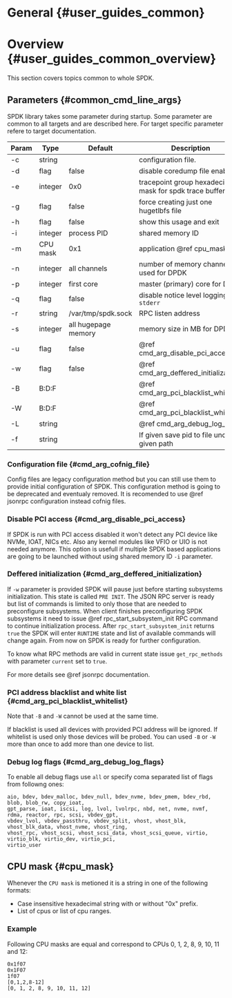 # General {#user_guides_common}

# Overview {#user_guides_common_overview}

This section covers topics common to whole SPDK.

## Parameters {#common_cmd_line_args}

SPDK library takes some parameter during startup. Some parameter are common to all targets and are described here.
For target specific parameter refere to target documentation.

Param    | Type     | Default             | Description
-------- | -------- | ------------------- | -----------
-c       | string   |                     | configuration file.
-d       | flag     | false               | disable coredump file enabling
-e       | integer  | 0x0                 | tracepoint group hexadecimal mask for spdk trace buffers
-g       | flag     | false               | force creating just one hugetlbfs file
-h       | flag     | false               | show this usage and exit
-i       | integer  | process PID         | shared memory ID
-m       | CPU mask | 0x1                 | application @ref cpu_mask
-n       | integer  | all channels        | number of memory channels used for DPDK
-p       | integer  | first core          | master (primary) core for DPDK
-q       | flag     | false               | disable notice level logging to `stderr`
-r       | string   | /var/tmp/spdk.sock  | RPC listen address
-s       | integer  | all hugepage memory | memory size in MB for DPDK
-u       | flag     | false               | @ref cmd_arg_disable_pci_access.
-w       | flag     | false               | @ref cmd_arg_deffered_initialization
-B       | B:D:F    |                     | @ref cmd_arg_pci_blacklist_whitelist.
-W       | B:D:F    |                     | @ref cmd_arg_pci_blacklist_whitelist.
-L       | string   |                     | @ref cmd_arg_debug_log_flags
-f       | string   |                     | If given save pid to file under given path

### Configuration file {#cmd_arg_cofnig_file}

Config files are legacy configuration method but you can still use them to provide initial configuration of SPDK.
This configuration method is going to be deprecated and eventualy removed. It is recomended to use @ref jsonrpc configuration
instead cofnig files.

### Disable PCI access {#cmd_arg_disable_pci_access}

If SPDK is run with PCI access disabled it won't detect any PCI device like NVMe, IOAT, NICs etc. Also any kernel
modules like VFIO or UIO is not needed anymore. This option is usefull if multiple SPDK based applications are going
to be launched without using shared memory ID `-i` parameter.

### Deffered initialization {#cmd_arg_deffered_initialization}

If `-w` parameter is provided SPDK will pause just before starting subsystems initialization. This state is called `PRE INIT`.
The JSON RPC server is ready but list of commands is limited to only those that are needed to preconfigure subsystems. When
client finishes preconfiguring SPDK subsystems it need to issue @ref rpc_start_subsystem_init RPC command to continue
initialization process. After `rpc_start_subsystem_init` returns `true` the SPDK will enter `RUNTIME` state and list of available
commands will change again. From now on SPDK is ready for further configuration.

To know what RPC methods are valid in current state issue `get_rpc_methods` with parameter `current` set to `true`.

For more details see @ref jsonrpc documentation.

### PCI address blacklist and white list {#cmd_arg_pci_blacklist_whitelist}

Note that `-B` and `-W` cannot be used at the same time.

If blacklist is used all devices with provided PCI address will be ignored. If whitelist is used only those
devices will be probed. You can used `-B` or `-W` more than once to add more than one device to list.

### Debug log flags {#cmd_arg_debug_log_flags}

To enable all debug flags use `all` or specify coma separated list of flags from followng ones:

~~~
aio, bdev, bdev_malloc, bdev_null, bdev_nvme, bdev_pmem, bdev_rbd, blob, blob_rw, copy_ioat,
gpt_parse, ioat, iscsi, log, lvol, lvolrpc, nbd, net, nvme, nvmf, rdma, reactor, rpc, scsi, vbdev_gpt,
vbdev_lvol, vbdev_passthru, vbdev_split, vhost, vhost_blk, vhost_blk_data, vhost_nvme, vhost_ring,
vhost_rpc, vhost_scsi, vhost_scsi_data, vhost_scsi_queue, virtio, virtio_blk, virtio_dev, virtio_pci,
virtio_user
~~~

## CPU mask {#cpu_mask}

Whenever the `CPU mask` is metioned it is a string in one of the following formats:

- Case insensitive hexadecimal string with or without "0x" prefix.
- List of cpus or list of cpu ranges.


### Example

Following CPU masks are equal and correspond to CPUs 0, 1, 2, 8, 9, 10, 11 and 12:

~~~
0x1f07
0x1F07
1f07
[0,1,2,8-12]
[0, 1, 2, 8, 9, 10, 11, 12]
~~~
